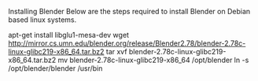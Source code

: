 Installing Blender
Below are the steps required to install Blender on Debian based linux systems.

apt-get install libglu1-mesa-dev
wget http://mirror.cs.umn.edu/blender.org/release/Blender2.78/blender-2.78c-linux-glibc219-x86_64.tar.bz2
tar xvf blender-2.78c-linux-glibc219-x86_64.tar.bz2
mv blender-2.78c-linux-glibc219-x86_64 /opt/blender
ln -s /opt/blender/blender /usr/bin
